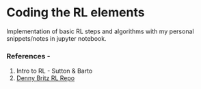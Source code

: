 # Coding the RL elements
Implementation of basic RL steps and algorithms with my personal snippets/notes in jupyter notebook.
### References -
1) Intro to RL - Sutton & Barto
2) [Denny Britz RL Repo](https://github.com/dennybritz/reinforcement-learning) 
 
